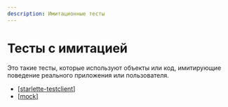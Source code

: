 ```yaml
---
description: Имитационные тесты
---
```

# Тесты с имитацией

Это такие тесты, которые используют объекты или код, имитирующие поведение реального приложения или пользователя.

- [[starlette-testclient]]
- [[mock]]

[//begin]: # "Autogenerated link references for markdown compatibility"
[starlette-testclient]: starlette-testclient "Starlette test client"
[mock]: mock "Mock-тесты"
[//end]: # "Autogenerated link references"